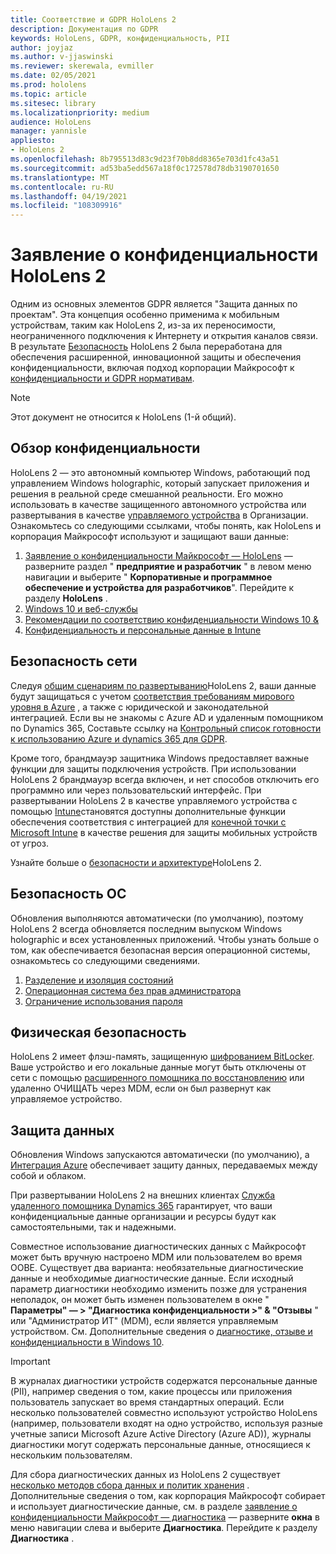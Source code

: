 ```yaml
---
title: Соответствие и GDPR HoloLens 2
description: Документация по GDPR
keywords: HoloLens, GDPR, конфиденциальность, PII
author: joyjaz
ms.author: v-jjaswinski
ms.reviewer: skerewala, evmiller
ms.date: 02/05/2021
ms.prod: hololens
ms.topic: article
ms.sitesec: library
ms.localizationpriority: medium
audience: HoloLens
manager: yannisle
appliesto:
- HoloLens 2
ms.openlocfilehash: 8b795513d83c9d23f70b8dd8365e703d1fc43a51
ms.sourcegitcommit: ad53ba5edd567a18f0c172578d78db3190701650
ms.translationtype: MT
ms.contentlocale: ru-RU
ms.lasthandoff: 04/19/2021
ms.locfileid: "108309916"
---
```

# <a name="hololens-2-privacy-statement"></a>Заявление о конфиденциальности HoloLens 2

Одним из основных элементов GDPR является "Защита данных по проектам". Эта концепция особенно применима к мобильным устройствам, таким как HoloLens 2, из-за их переносимости, неограниченного подключения к Интернету и открытия каналов связи. В результате [Безопасность](https://docs.microsoft.com/hololens/security-architecture) HoloLens 2 была переработана для обеспечения расширенной, инновационной защиты и обеспечения конфиденциальности, включая подход корпорации Майкрософт к [конфиденциальности и GDPR нормативам](https://privacy.microsoft.com/).

 >[!NOTE]
> Этот документ не относится к HoloLens (1-й общий).

## <a name="privacy-overview"></a>Обзор конфиденциальности

HoloLens 2 — это автономный компьютер Windows, работающий под управлением Windows holographic, который запускает приложения и решения в реальной среде смешанной реальности. Его можно использовать в качестве защищенного автономного устройства или развертывания в качестве [управляемого устройства](https://docs.microsoft.com/mem/intune/fundamentals/windows-holographic-for-business) в Организации. Ознакомьтесь со следующими ссылками, чтобы понять, как HoloLens и корпорация Майкрософт используют и защищают ваши данные:
1. [Заявление о конфиденциальности Майкрософт — HoloLens](https://privacy.microsoft.com/privacystatement) — разверните раздел " **предприятие и разработчик** " в левом меню навигации и выберите " **Корпоративные и программное обеспечение и устройства для разработчиков**". Перейдите к разделу **HoloLens** .
2.  [Windows 10 и веб-службы](https://privacy.microsoft.com/windows10privacy)
3.  [Рекомендации по соответствию конфиденциальности Windows 10 &](https://docs.microsoft.com/windows/privacy/windows-10-and-privacy-compliance)
4.  [Конфиденциальность и персональные данные в Intune](https://docs.microsoft.com/mem/intune/protect/privacy-personal-data)

## <a name="network-security"></a>Безопасность сети
Следуя [общим сценариям по развертыванию](https://docs.microsoft.com/hololens/common-scenarios)HoloLens 2, ваши данные будут защищаться с учетом [соответствия требованиям мирового уровня в Azure](https://docs.microsoft.com/azure/compliance/) , а также с юридической и законодательной интеграцией. Если вы не знакомы с Azure AD и удаленным помощником по Dynamics 365, Составьте ссылку на [Контрольный список готовности к использованию Azure и dynamics 365 для GDPR](https://docs.microsoft.com/compliance/regulatory/gdpr-arc-azure-dynamics).

Кроме того, брандмауэр защитника Windows предоставляет важные функции для защиты подключения устройств. При использовании HoloLens 2 брандмауэр всегда включен, и нет способов отключить его программно или через пользовательский интерфейс. При развертывании HoloLens 2 в качестве управляемого устройства с помощью [Intune](https://docs.microsoft.com/mem/intune/protect/device-compliance-get-started)становятся доступны дополнительные функции обеспечения соответствия с интеграцией для [конечной точки с Microsoft Intune](https://docs.microsoft.com/mem/intune/protect/advanced-threat-protection) в качестве решения для защиты мобильных устройств от угроз. 

Узнайте больше о [безопасности и архитектуре](https://docs.microsoft.com/hololens/security-architecture)HoloLens 2.

## <a name="os-security"></a>Безопасность ОС
Обновления выполняются автоматически (по умолчанию), поэтому HoloLens 2 всегда обновляется последним выпуском Windows holographic и всех установленных приложений. Чтобы узнать больше о том, как обеспечивается безопасная версия операционной системы, ознакомьтесь со следующими сведениями.
1. [Разделение и изоляция состояний](https://docs.microsoft.com/hololens/security-state-separation-isolation)
1. [Операционная система без прав администратора](https://docs.microsoft.com/hololens/security-adminless-os)
1. [Ограничение использования пароля](https://docs.microsoft.com/hololens/security-limiting-password-use)

## <a name="physical-security"></a>Физическая безопасность
HoloLens 2 имеет флэш-память, защищенную [шифрованием BitLocker](https://docs.microsoft.com/hololens/security-encryption-data-protection). Ваше устройство и его локальные данные могут быть отключены от сети с помощью [расширенного помощника по восстановлению](https://www.microsoft.com/p/advanced-recovery-companion/9p74z35sfrs8#activetab=pivot:overviewtab) или удаленно ОЧИЩАТЬ через MDM, если он был развернут как управляемое устройство.

## <a name="data-protection"></a>Защита данных
Обновления Windows запускаются автоматически (по умолчанию), а [Интеграция Azure](https://docs.microsoft.com/hololens/security-encryption-data-protection#Azure-integration) обеспечивает защиту данных, передаваемых между собой и облаком. 

При развертывании HoloLens 2 на внешних клиентах [Служба удаленного помощника Dynamics 365](https://docs.microsoft.com/hololens/hololens2-deployment-guide) гарантирует, что ваши конфиденциальные данные организации и ресурсы будут как самостоятельными, так и надежными. 

Совместное использование диагностических данных с Майкрософт может быть вручную настроено MDM или пользователем во время OOBE. Существует два варианта: необязательные диагностические данные и необходимые диагностические данные. Если исходный параметр диагностики необходимо изменить позже для устранения неполадок, он может быть изменен пользователем в окне " **Параметры" — > "Диагностика конфиденциальности >" & "Отзывы** " или "Администратор ИТ" (MDM), если является управляемым устройством. См. Дополнительные сведения о [диагностике, отзыве и конфиденциальности в Windows 10](https://support.microsoft.com/windows/diagnostics-feedback-and-privacy-in-windows-10-28808a2b-a31b-dd73-dcd3-4559a5199319).

> [!Important]
> В журналах диагностики устройств содержатся персональные данные (PII), например сведения о том, какие процессы или приложения пользователь запускает во время стандартных операций. Если несколько пользователей совместно используют устройство HoloLens (например, пользователи входят на одно устройство, используя разные учетные записи Microsoft Azure Active Directory (Azure AD)), журналы диагностики могут содержать персональные данные, относящиеся к нескольким пользователям.

 

Для сбора диагностических данных из HoloLens 2 существует [несколько методов сбора данных и политик хранения](https://docs.microsoft.com/hololens/hololens-diagnostic-logs) .  Дополнительные сведения о том, как корпорация Майкрософт собирает и использует диагностические данные, см. в разделе [заявление о конфиденциальности Майкрософт — диагностика](https://privacy.microsoft.com/privacystatement) — разверните **окна** в меню навигации слева и выберите **Диагностика**. Перейдите к разделу **Диагностика** .
